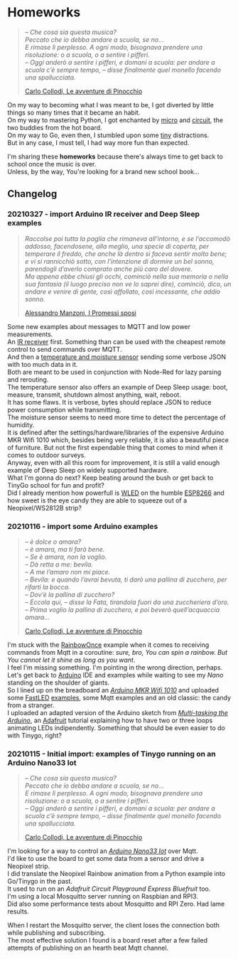# Homeworks

>*– Che cosa sia questa musica?*  
>*Peccato che io debba andare a scuola, se no...*  
>*E rimase lì perplesso. A ogni modo, bisognava prendere una risoluzione: o a scuola, o a sentire i pifferi.*  
>*– Oggi anderò a sentire i pifferi, e domani a scuola: per andare a scuola c’è sempre tempo, – disse finalmente quel monello facendo una spallucciata.*  
>
>[Carlo Collodi, Le avventure di Pinocchio](http://www.letteraturaitaliana.net/pdf/Volume_9/t217.pdf)

On my way to becoming what I was meant to be, I got diverted by little things so many times that it became an habit.  
On my way to mastering Python, I got enchanted by [micro](https://micropython.org/) and [circuit](https://circuitpython.org/), the two buddies from the hot board.  
On my way to Go, even then, I stumbled upon some [tiny](https://tinygo.org/) distractions.  
But in any case, I must tell, I had way more fun than expected.  

I'm sharing these **homeworks** because there's always time to get back to school once the music is over.  
Unless, by the way, You're looking for a brand new school book...  

## Changelog

### 20210327 - import Arduino IR receiver and Deep Sleep examples

> *Raccolse poi tutta la paglia che rimaneva all’intorno, e se l’accomodò addosso, facendosene, alla meglio, una specie di coperta, per temperare il freddo, che anche là dentro si faceva sentir molto bene; e vi si rannicchiò sotto, con l’intenzione di dormire un bel sonno, parendogli d’averlo comprato anche più caro del dovere.*  
> *Ma appena ebbe chiusi gli occhi, cominciò nella sua memoria o nella sua fantasia (il luogo preciso non ve lo saprei dire), cominciò, dico, un andare e venire di gente, così affollato, così incessante, che addio sonno.*  
>
> [Alessandro Manzoni, I Promessi sposi](http://www.letteraturaitaliana.net/pdf/Volume_8/t337.pdf)

Some new examples about messages to MQTT and low power measurements.  
An [IR receiver](/arduino/ESP32/01-IRtoMQTT/) first. Something than can be used with the cheapest remote control to send commands over MQTT.  
And then a [temperature and moisture sensor](/arduino/ArduinoMKRWifi1010/03-sensors_mqtt_deep-sleep/) sending some verbose JSON with too much data in it.  
Both are meant to be used in conjunction with Node-Red for lazy parsing and rerouting.  
The temperature sensor also offers an example of Deep Sleep usage: boot, measure, transmit, shutdown almost anything, wait, reboot.  
It has some flaws. It is verbose, bytes should replace JSON to reduce power consumption while transmitting.  
The moisture sensor seems to need more time to detect the percentage of humidity.  
It is defined after the settings/hardware/libraries of the expensive Arduino MKR Wifi 1010 which, besides being very reliable, it is also a beautiful piece of furniture. But not the first expendable thing that comes to mind when it comes to outdoor surveys.  
Anyway, even with all this room for improvement, it is still a valid enough example of Deep Sleep on widely supported hardware.  
What I'm gonna do next? Keep beating around the bush or get back to TinyGo school for fun and profit?  
Did I already mention how powerfull is [WLED](https://github.com/Aircoookie/WLED) on the humble [ESP8266](https://www.berrybase.de/dev.-boards/esp8266-esp32-d1-mini/boards/d1-mini-esp8266-entwicklungsboard?c=306) and how sweet is the eye candy they are able to squeeze out of a Neopixel/WS2812B strip?  

### 20210116 - import some Arduino examples

>*– è dolce o amara?*  
>*– è amara, ma ti farà bene.*  
>*– Se è amara, non la voglio.*  
>*– Dà retta a me: bevila.*  
>*– A me l’amaro non mi piace.*  
>*– Bevila: e quando l’avrai bevuta, ti darò una pallina di zucchero, per rifarti la bocca.*  
>*– Dov’è la pallina di zucchero?*  
>*– Eccola qui, – disse la Fata, tirandola fuori da una zuccheriera d’oro.*  
>*– Prima voglio la pallina di zucchero, e poi beverò quell’acquaccia amara...*  
>
>[Carlo Collodi, Le avventure di Pinocchio](http://www.letteraturaitaliana.net/pdf/Volume_9/t217.pdf)

I'm stuck with the [RainbowOnce](tinygo/arduino-nano33/08-mqttSub_NeopixelStrip_RainbowOnce/) example when it comes to receiving commands from Mqtt in a coroutine: *sure, bro, You can spin a rainbow. But You cannot let it shine as long as you want*.  
I feel I'm missing something. I'm pointing in the wrong direction, perhaps.  
Let's get back to [Arduino](https://www.arduino.cc/) IDE and examples while waiting to see my *Nano* standing on the shoulder of giants.  
So I lined up on the breadboard an *[Arduino MKR Wifi 1010](/arduino/ArduinoMKRWifi1010/)* and uploaded some [FastLED](http://fastled.io/) [examples](/arduino/ArduinoMKRWifi1010/00-fastled/), some Mqtt examples and an old classic: the candy from a stranger.  
I uploaded an adapted version of the Arduino sketch from *[Multi-tasking the Arduino](https://learn.adafruit.com/multi-tasking-the-arduino-part-3/overview)*, an [Adafruit](https://www.adafruit.com/) tutorial explaining how to have two or three loops animating LEDs indipendently. Something that should be even easier to do with Tinygo, right?  

### 20210115 - Initial import: examples of Tinygo running on an Arduino Nano33 Iot

>*– Che cosa sia questa musica?*  
>*Peccato che io debba andare a scuola, se no...*  
>*E rimase lì perplesso. A ogni modo, bisognava prendere una risoluzione: o a scuola, o a sentire i pifferi.*  
>*– Oggi anderò a sentire i pifferi, e domani a scuola: per andare a scuola c’è sempre tempo, – disse finalmente quel monello facendo una spallucciata.*  
>
>[Carlo Collodi, Le avventure di Pinocchio](http://www.letteraturaitaliana.net/pdf/Volume_9/t217.pdf)

I'm looking for a way to control an *[Arduino Nano33 Iot](/tinygo/arduino-nano33/)* over Mqtt.  
I'd like to use the board to get some data from a sensor and drive a Neopixel strip.  
I did translate the Neopixel Rainbow animation from a Python example into Go/Tinygo in the past.  
It used to run on an *Adafruit Circuit Playground Express Bluefruit* too.  
I'm using a local Mosquitto server running on Raspbian and RPI3.  
Did also some performance tests about Mosquitto and RPI Zero. Had lame results.  

When I restart the Mosquitto server, the client loses the connection both while publishing and subscribing.  
The most effective solution I found is a board reset after a few failed attempts of publishing on an hearth beat Mqtt channel.  
